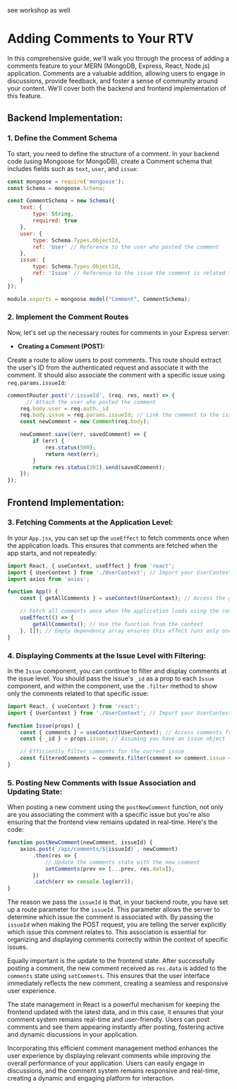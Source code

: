 see workshop as well 

# **Adding Comments to Your RTV**

In this comprehensive guide, we'll walk you through the process of adding a comments feature to your MERN (MongoDB, Express, React, Node.js) application. Comments are a valuable addition, allowing users to engage in discussions, provide feedback, and foster a sense of community around your content. We'll cover both the backend and frontend implementation of this feature.

## **Backend Implementation:**

### **1. Define the Comment Schema**

To start, you need to define the structure of a comment. In your backend code (using Mongoose for MongoDB), create a Comment schema that includes fields such as `text`, `user`, and `issue`:

```jsx
const mongoose = require('mongoose');
const Schema = mongoose.Schema;

const CommentSchema = new Schema({
    text: {
        type: String,
        required: true
    },
    user: {
        type: Schema.Types.ObjectId,
        ref: 'User' // Reference to the user who posted the comment
    },
    issue: {
        type: Schema.Types.ObjectId,
        ref: 'Issue' // Reference to the issue the comment is related to
    }
});

module.exports = mongoose.model("Comment", CommentSchema);

```

### **2. Implement the Comment Routes**

Now, let's set up the necessary routes for comments in your Express server:

- **Creating a Comment (POST):**

Create a route to allow users to post comments. This route should extract the user's ID from the authenticated request and associate it with the comment. It should also associate the comment with a specific issue using `req.params.issueId`:

```jsx
commentRouter.post('/:issueId', (req, res, next) => {
      // Attach the user who posted the comment
    req.body.user = req.auth._id
    req.body.issue = req.params.issueId; // Link the comment to the issue
    const newComment = new Comment(req.body);

    newComment.save((err, savedComment) => {
        if (err) {
            res.status(500);
            return next(err);
        }
        return res.status(201).send(savedComment);
    });
});

```

## **Frontend Implementation:**

### **3. Fetching Comments at the Application Level:**

In your `App.jsx`, you can set up the `useEffect` to fetch comments once when the application loads. This ensures that comments are fetched when the app starts, and not repeatedly:

```jsx
import React, { useContext, useEffect } from 'react';
import { UserContext } from './UserContext'; // Import your UserContext
import axios from 'axios';

function App() {
    const { getAllComments } = useContext(UserContext); // Access the getAllComments function from the context

    // Fetch all comments once when the application loads using the context's getAllComments function
    useEffect(() => {
        getAllComments(); // Use the function from the context
    }, []); // Empty dependency array ensures this effect runs only once when the app starts
}

```

### **4. Displaying Comments at the Issue Level with Filtering:**

In the `Issue` component, you can continue to filter and display comments at the issue level. You should pass the issue's `_id` as a prop to each `Issue` component, and within the component, use the `.filter` method to show only the comments related to that specific issue:

```jsx
import React, { useContext } from 'react';
import { UserContext } from './UserContext'; // Import your UserContext

function Issue(props) {
    const { comments } = useContext(UserContext); // Access comments from the context
    const { _id } = props.issue; // Assuming you have an issue object

    // Efficiently filter comments for the current issue
    const filteredComments = comments.filter(comment => comment.issue === _id);
}

```

### **5. Posting New Comments with Issue Association and Updating State:**

When posting a new comment using the `postNewComment` function, not only are you associating the comment with a specific issue but you're also ensuring that the frontend view remains updated in real-time. Here's the code:

```jsx
function postNewComment(newComment, issueId) {
    axios.post(`/api/comments/${issueId}`, newComment)
        .then(res => {
            // Update the comments state with the new comment
            setComments(prev => [...prev, res.data]);
        })
        .catch(err => console.log(err));
}

```

The reason we pass the `issueId` is that, in your backend route, you have set up a route parameter for the `issueId`. This parameter allows the server to determine which issue the comment is associated with. By passing the `issueId` when making the POST request, you are telling the server explicitly which issue this comment relates to. This association is essential for organizing and displaying comments correctly within the context of specific issues.

Equally important is the update to the frontend state. After successfully posting a comment, the new comment received as `res.data` is added to the `comments` state using `setComments`. This ensures that the user interface immediately reflects the new comment, creating a seamless and responsive user experience.

The state management in React is a powerful mechanism for keeping the frontend updated with the latest data, and in this case, it ensures that your comment system remains real-time and user-friendly. Users can post comments and see them appearing instantly after posting, fostering active and dynamic discussions in your application.

Incorporating this efficient comment management method enhances the user experience by displaying relevant comments while improving the overall performance of your application. Users can easily engage in discussions, and the comment system remains responsive and real-time, creating a dynamic and engaging platform for interaction.